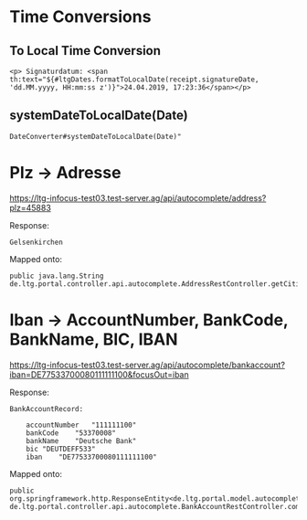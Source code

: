 

# Time Conversions

## To Local Time Conversion

    <p> Signaturdatum: <span th:text="${#ltgDates.formatToLocalDate(receipt.signatureDate, 'dd.MM.yyyy, HH:mm:ss z')}">24.04.2019, 17:23:36</span></p>

## systemDateToLocalDate(Date)

    DateConverter#systemDateToLocalDate(Date)"


# Plz -> Adresse

https://ltg-infocus-test03.test-server.ag/api/autocomplete/address?plz=45883

Response:

    Gelsenkirchen


Mapped onto:

    public java.lang.String de.ltg.portal.controller.api.autocomplete.AddressRestController.getCities(java.lang.String)


# Iban -> AccountNumber, BankCode, BankName, BIC, IBAN

https://ltg-infocus-test03.test-server.ag/api/autocomplete/bankaccount?iban=DE77533700080111111100&focusOut=iban


Response:

    BankAccountRecord:

        accountNumber	"111111100"
        bankCode	"53370008"
        bankName	"Deutsche Bank"
        bic	"DEUTDEFF533"
        iban	"DE77533700080111111100"


Mapped onto:

    public org.springframework.http.ResponseEntity<de.ltg.portal.model.autocomplete.AutocompleteResponseWrapper> de.ltg.portal.controller.api.autocomplete.BankAccountRestController.completeBankAccount(java.lang.String,java.lang.String,java.lang.String,java.lang.String,java.lang.String,java.lang.String)